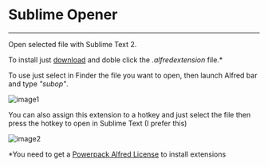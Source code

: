 Sublime Opener
=================

***
Open selected file with Sublime Text 2.

To install just [download][download] and doble click the *.alfredextension* file.*

To use just select in Finder the file you want to open, then launch Alfred bar and type *"subop"*.

![image1] 


You can also assign this extension to a hotkey and just select the file then press the hotkey to open in Sublime Text (I prefer this)   


![image2]



*You need to get a [Powerpack Alfred License][PP] to install extensions

[image1]:http://cl.ly/image/2f0i2D1S2l0T/subop.png "Launch"

[image2]:http://cl.ly/image/2g0D3l0H272c/Screen%20Shot%202012-08-28%20at%201.23.45%20PM.png "Hotk"

[PP]:http://www.alfredapp.com "Alfred"
[download]:https://github.com/downloads/jonathanwiesel/Enforcer-Projects-/Sublime%20Opener.alfredextension "Sublime Opener"